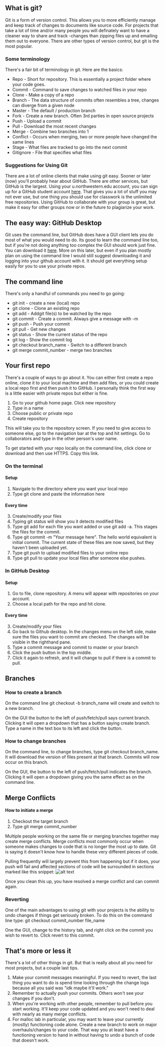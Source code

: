 ## What is git?
Git is a form of version control. This allows you to more efficiently manage and keep track of changes to documents like source code. For projects that take a lot of time and/or many people you will definately want to have a cleaner way to share and track    -changes than zipping files up and emailing them out to everyone. There are other types of version control, but git is the most popular.

### Some terminology
There's a fair bit of terminology in git. Here are the basics:

* Repo - Short for repository. This is essentially a project folder where your code goes.
* Commit - Command to save changes to watched files in your repo
* Clone - Make a copy of a repo
* Branch - The data structure of commits often resembles a tree, changes can diverge from a given node
* Master - The default / production branch
* Fork - Create a new branch. Often 3rd parties in open source projects
* Push - Upload a commit
* Pull - Download the most recent changes
* Merge - Combine two branches into 1
* Conflict - Occurs when merging, two or more people have changed the same lines
* Stage - What files are tracked to go into the next commit
* Gitignore - File that specifies what files 


### Suggestions for Using Git
There are a lot of online clients that make using git easy. Sooner or later (now) you'll probably hear about GitHub. There are other services, but GitHub is the largest. Using your u.northwestern.edu account, you can sign up for a GitHub student account [here](https://education.github.com/pack). That gives you a lot of stuff you may not ever use, but one thing you should use for classwork is the unlimited free repositories. Using GitHub to collaborate with your group is great, but make it easy for other groups now or in the future to plagiarize your work.

## The easy way: GitHub Desktop
Git uses the command line, but GitHub does have a GUI client lets you do most of what you would need to do. Its good to learn the command line too, but if you're not doing anything too complex the GUI should work just fine. You can download it [here](https://desktop.github.com). More on this later, but even if you plan mostly plan on using the command line I would still suggest downloading it and logging into your github account with it. It should get everything setup easily for you to use your private repos. 

## The command line
There's only a handful of commands you need to go going:

* git init - create a new (local) repo
* git clone - Clone an existing repo
* git add - Addgit file(s) to be watched by the repo
* git commit - Create a commit. Always give a message with -m
* git push - Push your commit
* git pull - Get new changes
* git status - Show the current status of the repo
* git log - Show the commit log 
* git checkout branch_name - Switch to a different branch
* git merge commit_number - merge two branches

## Your first repo
There's a couple of ways to go about it. You can either first create a repo online, clone it to your local machine and then add files, or you could create a local repo first and then push it to GitHub. I personally think the first way is a little easier with private repos but either is fine. 

1. Go to your github home page. Click new repository
2. Type in a name
3. Choose public or private repo
4. Create repository 

This will take you to the repository screen. If you need to give access to someone else, go to the navigation bar at the top and hit settings. Go to collaborators and type in the other person's user name. 

To get started with your repo locally on the command line, click clone or download and then use HTTPS. Copy this link.

### On the terminal
#### Setup
1. Navigate to the directory where you want your local repo
2. Type git clone and paste the information here

#### Every time
3. Create/modify your files
4. Typing git status will show you it detects modified files
5. Type git add for each file you want added or use git add -a. This stages the files for the commit.
6. Type git commit -m "Your message here". The hello world equivalent is initial commit. The current state of these files are now saved, but they haven't been uploaded yet.
7. Type git push to upload modified files to your online repo
8. Type git pull to update your local files after someone else pushes.

### In GitHub Desktop
#### Setup
1.  Go to file, clone repository. A menu will appear with repositories on your account.
2. Choose a local path for the repo and hit clone. 

#### Every time
3. Create/modify your files
4. Go back to Github desktop. In the changes menu on the left side, make sure the files you want to commit are checked. The changes will be visible in the righthand pane. 
5. Type a commit message and commit to master or your branch
6. Click the push button in the top middle. 
7. Click it again to refresh, and it will change to pull if there is a commit to pull.

## Branches
### How to create a branch
On the command line git checkout -b branch_name will create and switch to a new branch.

On the GUI the button to the left of push/fetch/pull says current branch. Clicking it will open a dropdown that has a button saying create branch. Type a name in the text box to its left and click the button.

### How to change branches
On the command line, to change branches, type git checkout branch_name. It will download the version of files present at that branch. Commits will now occur on this branch.

On the GUI, the button to the left of push/fetch/pull indicates the branch. Clicking it will open a dropdown giving you the same effect as on the command line.  

## Merge Conflicts
#### How to initiate a merge
1. Checkout the target branch
2. Type git merge commit_number
 
Multiple people working on the same file or merging branches together may create merge conflicts. Merge conflicts most commonly occur when someone makes changes to code that is no longer the most up to date. Git is saying it doesn't know how to handle these very different pieces of code. 

Pulling frequently will largely prevent this from happening but if it does, your push will fail and affected sections of code will be surrounded in sections marked like this snippet:
![alt text](https://info201.github.io/img/git-branches/merge-conflict.png)

Once you clean this up, you have resolved a merge conflict and can commit again. 

### Reverting
One of the main advantages to using git with your projects is the ability to undo changes if things get seriously broken. To do this on the command line type:
git checkout commit_number file_name 

One the GUI, change to the history tab, and right click on the commit you wish to revert to. Click revert to this commit. 

## That's more or less it
There's a lot of other things in git. But that is really about all you need for most projects, but a couple last tips.
1. Make your commit messages meaningful. If you need to revert, the last thing you want to do is spend time looking through the change logs because all you said was "idk maybe it'll work."
2. Remember to actually push your commits. Others won't see your changes if you don't.
3. When you're working with other people, remember to pull before you start working. It'll keep your code updated and you won't need to deal with nearly as many merge conflicts.
4. For malloc lab in particular, you may want to leave your currently (mostly) functioning code alone. Create a new branch to work on major overhauls/changes to your code. That way you at least have a functioning version to hand in without having to undo a bunch of code that doesn't work. 
